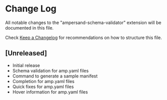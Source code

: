# Change Log

All notable changes to the "ampersand-schema-validator" extension will be documented in this file.

Check [Keep a Changelog](http://keepachangelog.com/) for recommendations on how to structure this file.

## [Unreleased]

- Initial release
- Schema validation for amp.yaml files
- Command to generate a sample manifest
- Completion for amp.yaml files
- Quick fixes for amp.yaml files
- Hover information for amp.yaml files